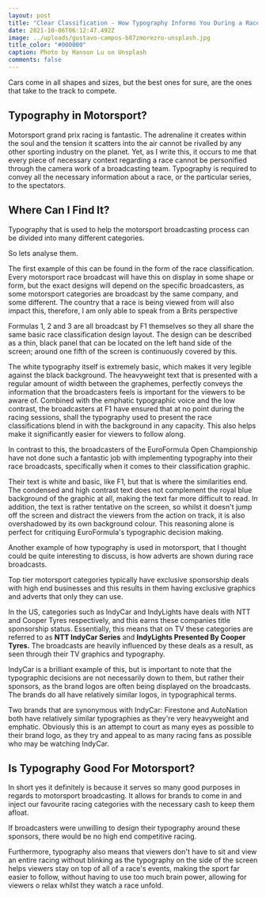 ```yaml
---
layout: post
title: "Clear Classification - How Typography Informs You During a Race "
date: 2021-10-06T06:12:47.492Z
image: ../uploads/gustavo-campos-b87zmorezro-unsplash.jpg
title_color: "#000000"
caption: Photo by Hanson Lu on Unsplash
comments: false
---
```

Cars come in all shapes and sizes, but the best ones for sure, are the ones that take to the track to compete. 

## Typography in Motorsport?

Motorsport grand prix racing is fantastic. The adrenaline it creates within the soul and the tension it scatters into the air cannot be rivalled by any other sporting industry on the planet. Yet, as I write this, it occurs to me that every piece of necessary context regarding a race cannot be personified through the camera work of a broadcasting team. Typography is required to convey all the necessary information about a race, or the particular series, to the spectators.

## Where Can I Find It?

Typography that is used to help the motorsport broadcasting process can be divided into many different categories.

So lets analyse them.

The first example of this can be found in the form of the race classification. Every motorsport race broadcast will have this on display in some shape or form, but the exact designs will depend on the specific broadcasters, as some motorsport categories are broadcast by the same company, and some different. The country that a race is being viewed from will also impact this, therefore, I am only able to speak from a Brits perspective

Formulas 1, 2 and 3 are all broadcast by F1 themselves so they all share the same basic race classification design layout. The design can be described as a thin, black panel that can be located on the left hand side of the screen; around one fifth of the screen is continuously covered by this. 

The white typography itself is extremely basic, which makes it very legible against the black background. The heavyweight text that is presented with a regular amount of width between the graphemes, perfectly conveys the information that the broadcasters feels is important for the viewers to be aware of. Combined with the emphatic typographic voice and the low contrast, the broadcasters at F1 have ensured that at no point during the racing sessions, shall the typography used to present the race classifications blend in with the background in any capacity. This also helps make it significantly easier for viewers to follow along. 

In contrast to this, the broadcasters of the EuroFormula Open Championship have not done such a fantastic job with implementing typography into their race broadcasts, specifically when it comes to their classification graphic. 

Their text is white and basic, like F1, but that is where the similarities end. The condensed and high contrast text does not complement the royal blue background of the graphic at all, making the text far more difficult to read. In addition, the text is rather tentative on the screen, so whilst it doesn't jump off the screen and distract the viewers from the action on track, it is also overshadowed by its own background colour. This reasoning alone is perfect for critiquing EuroFormula's typographic decision making. 

Another example of how typography is used in motorsport, that I thought could be quite interesting to discuss, is how adverts are shown during race broadcasts. 

Top tier motorsport categories typically have exclusive sponsorship deals with high end businesses and this results in them having exclusive graphics and adverts that only they can use.

In the US, categories such as IndyCar and IndyLights have deals with NTT and Cooper Tyres respectively, and this earns these companies title sponsorship status. Essentially, this means that on TV these categories are referred to as **NTT IndyCar Series** and **IndyLights Presented By Cooper Tyres.** The broadcasts are heavily influenced by these deals as a result, as seen through their TV graphics and typography. 

IndyCar is a brilliant example of this, but is important to note that the typographic decisions are not necessarily down to them, but rather their sponsors, as the brand logos are often being displayed on the broadcasts. The brands do all have relatively similar logos, in typographical terms.

Two brands that are synonymous with IndyCar: Firestone and AutoNation both have relatively similar typographies as they're very heavyweight and emphatic. Obviously this is an attempt to court as many eyes as possible to their brand logo, as they try and appeal to as many racing fans as possible who may be watching IndyCar.

## Is Typography Good For Motorsport?

In short yes it definitely is because it serves so many good purposes in regards to motorsport broadcasting. It allows for brands to come in and inject our favourite racing categories with the necessary cash to keep them afloat. 

If broadcasters were unwilling to design their typography around these sponsors, there would be no high end competitive racing. 

Furthermore, typography also means that viewers don't have to sit and view an entire racing without blinking as the typography on the side of the screen helps viewers stay on top of all of a race's events, making the sport far easier to follow, without having to use too much brain power, allowing for viewers o relax whilst they watch a race unfold.